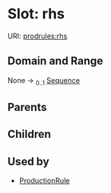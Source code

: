 
# Slot: rhs




URI: [prodrules:rhs](https://w3id.org/linkml/schemagrammar/prodrules/rhs)


## Domain and Range

None &#8594;  <sub>0..1</sub> [Sequence](Sequence.md)

## Parents


## Children


## Used by

 * [ProductionRule](ProductionRule.md)
